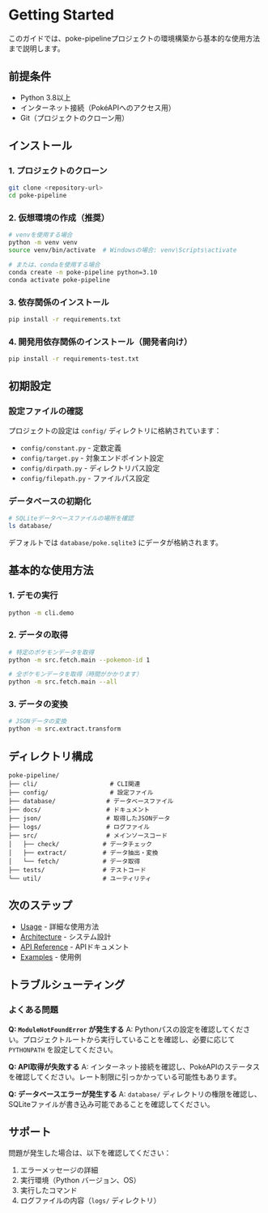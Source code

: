 # Getting Started

このガイドでは、poke-pipelineプロジェクトの環境構築から基本的な使用方法まで説明します。

## 前提条件

- Python 3.8以上
- インターネット接続（PokéAPIへのアクセス用）
- Git（プロジェクトのクローン用）

## インストール

### 1. プロジェクトのクローン

```bash
git clone <repository-url>
cd poke-pipeline
```

### 2. 仮想環境の作成（推奨）

```bash
# venvを使用する場合
python -m venv venv
source venv/bin/activate  # Windowsの場合: venv\Scripts\activate

# または、condaを使用する場合
conda create -n poke-pipeline python=3.10
conda activate poke-pipeline
```

### 3. 依存関係のインストール

```bash
pip install -r requirements.txt
```

### 4. 開発用依存関係のインストール（開発者向け）

```bash
pip install -r requirements-test.txt
```

## 初期設定

### 設定ファイルの確認

プロジェクトの設定は `config/` ディレクトリに格納されています：

- `config/constant.py` - 定数定義
- `config/target.py` - 対象エンドポイント設定
- `config/dirpath.py` - ディレクトリパス設定
- `config/filepath.py` - ファイルパス設定

### データベースの初期化

```bash
# SQLiteデータベースファイルの場所を確認
ls database/
```

デフォルトでは `database/poke.sqlite3` にデータが格納されます。

## 基本的な使用方法

### 1. デモの実行

```bash
python -m cli.demo
```

### 2. データの取得

```bash
# 特定のポケモンデータを取得
python -m src.fetch.main --pokemon-id 1

# 全ポケモンデータを取得（時間がかかります）
python -m src.fetch.main --all
```

### 3. データの変換

```bash
# JSONデータの変換
python -m src.extract.transform
```

## ディレクトリ構成

```
poke-pipeline/
├── cli/                    # CLI関連
├── config/                 # 設定ファイル
├── database/              # データベースファイル
├── docs/                  # ドキュメント
├── json/                  # 取得したJSONデータ
├── logs/                  # ログファイル
├── src/                   # メインソースコード
│   ├── check/            # データチェック
│   ├── extract/          # データ抽出・変換
│   └── fetch/            # データ取得
├── tests/                # テストコード
└── util/                 # ユーティリティ
```

## 次のステップ

- [Usage](usage.md) - 詳細な使用方法
- [Architecture](architecture.md) - システム設計
- [API Reference](api/jsontransformer.md) - APIドキュメント
- [Examples](examples/basic.md) - 使用例

## トラブルシューティング

### よくある問題

**Q: `ModuleNotFoundError` が発生する**
A: Pythonパスの設定を確認してください。プロジェクトルートから実行していることを確認し、必要に応じて `PYTHONPATH` を設定してください。

**Q: API取得が失敗する**
A: インターネット接続を確認し、PokéAPIのステータスを確認してください。レート制限に引っかかっている可能性もあります。

**Q: データベースエラーが発生する**
A: `database/` ディレクトリの権限を確認し、SQLiteファイルが書き込み可能であることを確認してください。

## サポート

問題が発生した場合は、以下を確認してください：

1. エラーメッセージの詳細
2. 実行環境（Python バージョン、OS）
3. 実行したコマンド
4. ログファイルの内容（`logs/` ディレクトリ）
